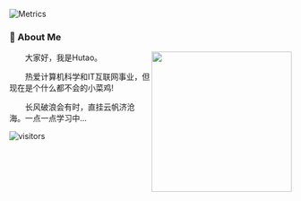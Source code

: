 ![Metrics](https://metrics.lecoq.io/hutao571?template=classic&base=header%2C%20activity%2C%20community%2C%20repositories%2C%20metadata&base.indepth=false&base.hireable=false&base.skip=false&config.timezone=Asia%2FShanghai)

<!-- About me 关于我 -->
### 🤺 About Me
  
<img align="right" width="250" src="https://cdn.jsdelivr.net/gh/sun0225SUN/sun0225SUN/assets/images/hi.gif" />

<p>&emsp;&emsp;大家好，我是Hutao。</p>
<p>&emsp;&emsp;热爱计算机科学和IT互联网事业，但现在是个什么都不会的小菜鸡!</p>
<p>&emsp;&emsp;长风破浪会有时，直挂云帆济沧海。一点一点学习中...</p>

</td></tr>

<tr>
<td>

 ![visitors](https://visitor-badge.glitch.me/badge?page_id=https://github.com/hutao571/hutao571&left_color=green&right_color=red)
